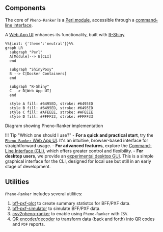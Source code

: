 ## Components

The core of `Pheno-Ranker` is a [Perl module](https://metacpan.org/pod/Pheno%3A%3ARanker), accessible through a [command-line interface](usage.md#synopsis).

A [Web App UI](https://pheno-ranker.cnag.eu) enhances its functionality, built with [R-Shiny](https://shiny.posit.co).

```mermaid
%%{init: {'theme':'neutral'}}%%
graph LR
  subgraph "Perl"
  A[Module]--> B[CLI]
  end

  subgraph "ShinyPoxy"
  B --> C[Docker Containers]
  end

  subgraph "R-Shiny"
  C --> D[Web App UI]
  end

  style A fill: #6495ED, stroke: #6495ED
  style B fill: #6495ED, stroke: #6495ED
  style C fill: #AFEEEE, stroke: #AFEEEE
  style D fill: #FFFF33, stroke: #FFFF33
```

<figcaption>Diagram showing Pheno-Ranker implementation</figcaption>

!!! Tip "Which one should I use?"
    - **For a quick and practical start**, try the [`Pheno-Ranker` Web App UI](https://pheno-ranker.cnag.eu). It's an intuitive, browser-based interface for straightforward usage.
    - **For advanced features**, explore the [Command-Line Interface (CLI)](usage.md), which offers greater control and flexibility.
    - **For desktop users**, we provide an [experimental desktop GUI](https://github.com/mrueda/pheno-ranker-app). This is a simple graphical interface for the CLI, designed for local use but still in an early stage of development.

## Utilities

`Pheno-Ranker` includes several utilities:

1. [bff-pxf-plot](./bff-pxf-plot.md) to create summary statistcs for BFF/PXF data.
2. [bff-pxf-simulator](./bff-pxf-simulator.md) to simulate BFF/PXF data.
3. [csv2pheno-ranker](./csv-import.md) to enable using `Pheno-Ranker` with `CSV`.
4. [QR encoder/decoder](./qr-code-generator.md) to transform data (back and forth) into QR codes and `PDF` reports.
